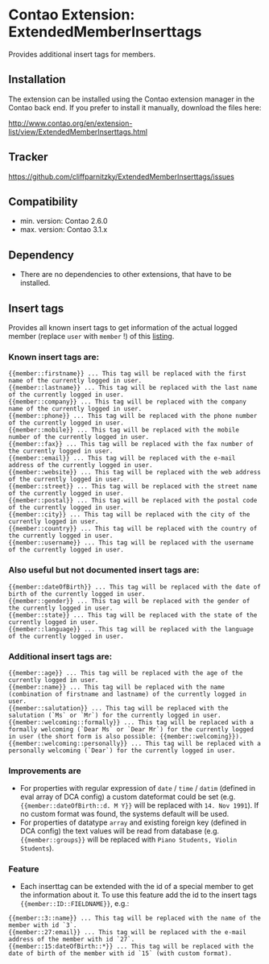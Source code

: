 Contao Extension: ExtendedMemberInserttags
==========================================

Provides additional insert tags for members.


Installation
------------

The extension can be installed using the Contao extension manager in the Contao
back end. If you prefer to install it manually, download the files here:

http://www.contao.org/en/extension-list/view/ExtendedMemberInserttags.html


Tracker
-------

https://github.com/cliffparnitzky/ExtendedMemberInserttags/issues


Compatibility
-------------

- min. version: Contao 2.6.0
- max. version: Contao 3.1.x


Dependency
----------

- There are no dependencies to other extensions, that have to be installed.


Insert tags
-----------

Provides all known insert tags to get information of the actual logged member (replace `user` with `member` !) of this [listing](http://contao.org/en/insert-tags.html#user-properties).

### Known insert tags are:

~~~~
{{member::firstname}} ... This tag will be replaced with the first name of the currently logged in user.
{{member::lastname}} ... This tag will be replaced with the last name of the currently logged in user.
{{member::company}} ... This tag will be replaced with the company name of the currently logged in user.
{{member::phone}} ... This tag will be replaced with the phone number of the currently logged in user.
{{member::mobile}} ... This tag will be replaced with the mobile number of the currently logged in user.
{{member::fax}} ... This tag will be replaced with the fax number of the currently logged in user.
{{member::email}} ... This tag will be replaced with the e-mail address of the currently logged in user.
{{member::website}} ... This tag will be replaced with the web address of the currently logged in user.
{{member::street}} ... This tag will be replaced with the street name of the currently logged in user.
{{member::postal}} ... This tag will be replaced with the postal code of the currently logged in user.
{{member::city}} ... This tag will be replaced with the city of the currently logged in user.
{{member::country}} ... This tag will be replaced with the country of the currently logged in user.
{{member::username}} ... This tag will be replaced with the username of the currently logged in user.
~~~~

### Also useful but not documented insert tags are:

~~~~
{{member::dateOfBirth}} ... This tag will be replaced with the date of birth of the currently logged in user.
{{member::gender}} ... This tag will be replaced with the gender of the currently logged in user.
{{member::state}} ... This tag will be replaced with the state of the currently logged in user.
{{member::language}} ... This tag will be replaced with the language of the currently logged in user.
~~~~

### Additional insert tags are:

~~~~
{{member::age}} ... This tag will be replaced with the age of the currently logged in user.
{{member::name}} ... This tag will be replaced with the name (combination of firstname and lastname) of the currently logged in user.
{{member::salutation}} ... This tag will be replaced with the salutation (`Ms` or `Mr`) for the currently logged in user.
{{member::welcoming::formally}} ... This tag will be replaced with a formally welcoming (`Dear Ms` or `Dear Mr`) for the currently logged in user (the short form is also possible: {{member::welcoming}}).
{{member::welcoming::personally}} ... This tag will be replaced with a personally welcoming (`Dear`) for the currently logged in user.
~~~~

### Improvements are

- For properties with regular expression of `date` / `time` / `datim` (defined in eval array of DCA config) a custom dateformat could be set (e.g. `{{member::dateOfBirth::d. M Y}}` will be replaced with `14. Nov 1991`). If no custom format was found, the systems default will be used.
- For properties of datatype `array` and existing foreign key (defined in DCA config) the text values will be read from database (e.g. `{{member::groups}}` will be replaced with `Piano Students, Violin Students`).

### Feature

* Each inserttag can be extended with the id of a special member to get the information about it. To use this feature add the id to the insert tags `{{member::ID::FIELDNAME}}`, e.g.:

~~~~
{{member::3::name}} ... This tag will be replaced with the name of the member with id `3`.
{{member::27:email}} ... This tag will be replaced with the e-mail address of the member with id `27`.
{{member::15:dateOfBirth::*}} ... This tag will be replaced with the date of birth of the member with id `15` (with custom format).
~~~~